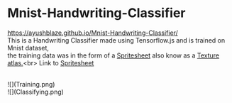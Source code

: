 # Mnist-Handwriting-Classifier
https://ayushblaze.github.io/Mnist-Handwriting-Classifier/ <br>
This is a Handwriting Classifier made using Tensorflow.js and is trained on Mnist dataset,<br> the training data was in the form of a [Spritesheet](https://en.wikipedia.org/wiki/Texture_atlas#:~:text=In%20computer%20graphics%2C%20a%20texture,together%20to%20reduce%20overall%20dimensions.&text=A%20sub%2Dimage%20is%20drawn,it%20out%20of%20the%20atlas.) also know as a [Texture atlas.](https://en.wikipedia.org/wiki/Texture_atlas#:~:text=In%20computer%20graphics%2C%20a%20texture,together%20to%20reduce%20overall%20dimensions.&text=A%20sub%2Dimage%20is%20drawn,it%20out%20of%20the%20atlas.)<br>
Link to [Spritesheet](https://storage.googleapis.com/learnjs-data/model-builder/mnist_images.png)
<br>

<br>
![](Training.png)<br>
![](Classifying.png)
